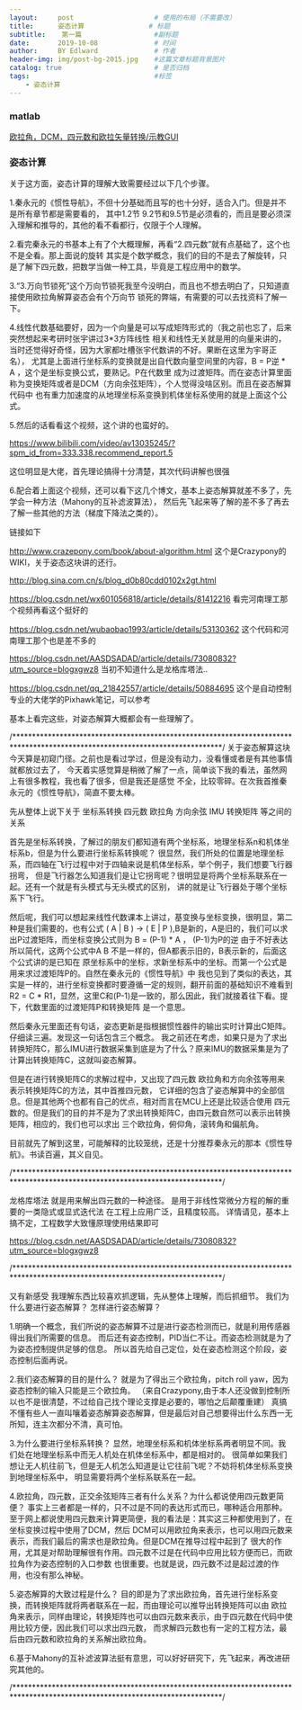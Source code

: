 ```yaml
---
layout:     post                    # 使用的布局（不需要改）
title:      姿态计算                # 标题 
subtitle:    第一篇                  #副标题
date:       2019-10-08              # 时间
author:     BY Edlward              # 作者
header-img: img/post-bg-2015.jpg    #这篇文章标题背景图片
catalog: true                       # 是否归档
tags:                               #标签
    - 姿态计算
---
```

### matlab
[欧拉角，DCM，四元数和欧拉矢量转换/示教GUI](https://ww2.mathworks.cn/matlabcentral/fileexchange/27653-euler-angle-dcm-quaternion-and-euler-vector-conversion-teaching-gui)  


### 姿态计算
关于这方面，姿态计算的理解大致需要经过以下几个步骤。

1.秦永元的《惯性导航》，不但十分基础而且写的也十分好，适合入门。但是并不是所有章节都是需要看的，
  其中1.2节 9.2节和9.5节是必须看的，而且是要必须深入理解和推导的，其他的看不看都行，仅限于个人理解。
  
2.看完秦永元的书基本上有了个大概理解，再看“2.四元数”就有点基础了，这个也不是全看。那上面说的旋转
  其实是个数学概念，我们的目的不是去了解旋转，只是了解下四元数，把数学当做一种工具，毕竟是工程应用中的数学。
  
3.“3.万向节锁死”这个万向节锁死我至今没明白，而且也不想去明白了，只知道直接使用欧拉角解算姿态会有个万向节
  锁死的弊端，有需要的可以去找资料了解一下。
  
4.线性代数基础要好，因为一个向量是可以写成矩阵形式的（我之前也忘了，后来突然想起来考研时张宇讲过3*3方阵线性
  相关和线性无关就是用的向量来讲的，当时还觉得好奇怪，因为大家都吐槽张宇代数讲的不好。果断在这里为宇哥正名），
  尤其是上面进行坐标系的变换就是出自代数向量空间里的内容，B = P逆 * A ，这个是坐标变换公式，要熟记。P在代数里
  成为过渡矩阵。而在姿态计算里面称为变换矩阵或者是DCM（方向余弦矩阵），个人觉得没啥区别。而且在姿态解算代码中
  也有重力加速度的从地理坐标系变换到机体坐标系使用的就是上面这个公式。
  
5.然后的话看看这个视频，这个讲的也蛮好的。

  https://www.bilibili.com/video/av13035245/?spm_id_from=333.338.recommend_report.5
  
  这位明显是大佬，首先理论搞得十分清楚，其次代码讲解也很强
  
6.配合着上面这个视频，还可以看下这几个博文，基本上姿态解算就差不多了，先学会一种方法（Mahony的互补滤波算法），
  然后先飞起来等了解的差不多了再去了解一些其他的方法（梯度下降法之类的）。
  
  链接如下
  
  http://www.crazepony.com/book/about-algorithm.html  这个是Crazypony的 WIKI，关于姿态这块讲的还行。
  
  http://blog.sina.com.cn/s/blog_d0b80cdd0102x2gt.html
  
  https://blog.csdn.net/wx601056818/article/details/81412216   看完河南理工那个视频再看这个挺好的 
  
  https://blog.csdn.net/wubaobao1993/article/details/53130362  这个代码和河南理工那个也是差不多的
  
  https://blog.csdn.net/AASDSADAD/article/details/73080832?utm_source=blogxgwz8  当初不知道什么是龙格库塔法..
  
  https://blog.csdn.net/qq_21842557/article/details/50884695   这个是自动控制专业的大佬学的Pixhawk笔记，可以参考
  
基本上看完这些，对姿态解算大概都会有一些理解了。




/*****************************************************************************************************************************/
关于姿态解算这块今天算是初窥门径。之前也是看过学过，但是没有动力，没看懂或者是有其他事情就都放过去了，
今天着实感觉算是稍微了解了一点，简单谈下我的看法，虽然网上有很多教程，我也看了很多，但是我还是感觉
不全，比较零碎。在次我首推秦永元的《惯性导航》，简直不要太棒。

先从整体上说下关于 
坐标系转换
四元数
欧拉角
方向余弦
IMU
转换矩阵
等之间的关系
 
首先是坐标系转换，了解过的朋友们都知道有两个坐标系，地理坐标系n和机体坐标系b，但是为什么要进行坐标系转换呢？
很显然，我们所处的位置是地理坐标系，而四轴在飞行过程中对于四轴来说是机体坐标系，举个例子，我们想要飞行器拐弯，
但是飞行器怎么知道我们是让它拐弯呢？很明显是将两个坐标系联系在一起。还有一个就是有头模式与无头模式的区别，
讲的就是让飞行器处于哪个坐标系下飞行。

然后呢，我们可以想起来线性代数课本上讲过，基变换与坐标变换，很明显，第二种是我们需要的，也有公式
( A | B ) -> ( E | P ),B是新的，A是旧的，我们可以求出P过渡矩阵，而坐标变换公式则为 B = (P-1) * A ， (P-1)为P的逆
由于不好表达所以简代，这两个公式中A B 不是一样的，但A都表示旧的，B表示新的，后面这个公式讲的是已知在
原坐标系中的坐标，求新坐标系中的坐标。而第一个公式是用来求过渡矩阵P的。自然在秦永元的《惯性导航》中
我也见到了类似的表达，其实是一样的，进行坐标变换都时要遵循一定的规则，翻开前面的基础知识不难看到
R2 = C * R1，显然，这里C和(P-1)是一致的，那么因此，我们就接着往下看。提下，代数里面的过渡矩阵P和转换矩阵
是一个意思。

然后秦永元里面还有句话，姿态更新是指根据惯性器件的输出实时计算出C矩阵。仔细读三遍。发现这一句话包含三个概念。
我之前还在考虑，如果只是为了求出转换矩阵C，那么IMU进行数据采集到底是为了什么？原来IMU的数据采集是为了
计算出转换矩阵C，这就叫姿态解算。

但是在进行转换矩阵C的求解过程中，又出现了四元数 欧拉角和方向余弦等用来表示转换矩阵C的方法，其中首推四元数，
它详细的包含了姿态解算中的全部信息。但是其他两个也都有自己的优点，相对而言在MCU上还是比较适合使用
四元数的。但是我们的目的并不是为了求出转换矩阵C，由四元数自然可以表示出转换矩阵，相应的，我们也可以求出
三个欧拉角，俯仰角，滚转角和偏航角。

目前就先了解到这里，可能解释的比较笼统，还是十分推荐秦永元的那本《惯性导航》。书读百遍，其义自见。

/*****************************************************************************************************************************/

龙格库塔法 就是用来解出四元数的一种途径。
是用于非线性常微分方程的解的重要的一类隐式或显式迭代法
在工程上应用广泛，且精度较高。
详情请见，基本上搞不定，工程数学大致懂原理使用结果即可

https://blog.csdn.net/AASDSADAD/article/details/73080832?utm_source=blogxgwz8

/*****************************************************************************************************************************/


又有新感受
我理解东西比较喜欢抓逻辑，先从整体上理解，而后抓细节。
我们为什么要进行姿态解算？
怎样进行姿态解算？

1.明确一个概念，我们所说的姿态解算不过是进行姿态检测而已，就是利用传感器得出我们所需要的信息。
  而后还有姿态控制，PID当仁不让。而姿态检测就是为了为姿态控制提供足够的信息。
  所以首先给自己定位，处在姿态检测这个阶段，姿态控制后面再说。

2.我们姿态解算的目的是什么？
  就是为了得出三个欧拉角，pitch roll yaw，因为姿态控制的输入只能是三个欧拉角。
（来自Crazypony,由于本人还没做到控制所以也不是很清楚，不过给自己找个理论支撑是必要的，哪怕之后颠覆重建）
  真搞不懂有些人一直叫嚷着姿态解算姿态解算，但是最后对自己想要得出什么东西一无所知，连主次都分不清，真可怕。

3.为什么要进行坐标系转换？
  显然，地理坐标系和机体坐标系两者明显不同。我们处在地理坐标系中而无人机处在机体坐标系中，都是相对的。
  很简单如果我们想让无人机往前飞，但是无人机怎么知道是让它往前飞呢？不妨将机体坐标系变换到地理坐标系中，
  明显需要将两个坐标系联系在一起。
  
4.欧拉角，四元数，正交余弦矩阵三者有什么关系？为什么都说使用四元数更简便？
  事实上三者都是一样的，只不过是不同的表达形式而已，哪种适合用那种。
  至于网上都说使用四元数来计算更简便，我的看法是：其实这三种都使用到了，在坐标变换过程中使用了DCM，然后
  DCM可以用欧拉角来表示，也可以用四元数来表示，而我们最后的需求也是欧拉角。但是DCM在推导过程中起到了
  很大的作用，尤其是对帮助理解很有作用。四元数不过是在代码中应用比较方便而已，而欧拉角作为姿态控制的入口参数
  也很重要。也就是说，四元数不过是起过渡的作用，也没有那么神秘。
 
5.姿态解算的大致过程是什么？
  目的即是为了求出欧拉角，首先进行坐标系变换，而转换矩阵就将两者联系在一起，而由理论可以推导出转换矩阵可以由
  欧拉角来表示，同样由理论，转换矩阵也可以由四元数来表示，由于四元数在代码中使用比较方便，因此我们可以求出四元数，
  而求解四元数也有一定的工程方法，最后由四元数和欧拉角的关系解出欧拉角。

6.基于Mahony的互补滤波算法挺有意思，可以好好研究下，先飞起来，再改进研究其他的。

/*****************************************************************************************************************************/
  
  
  
